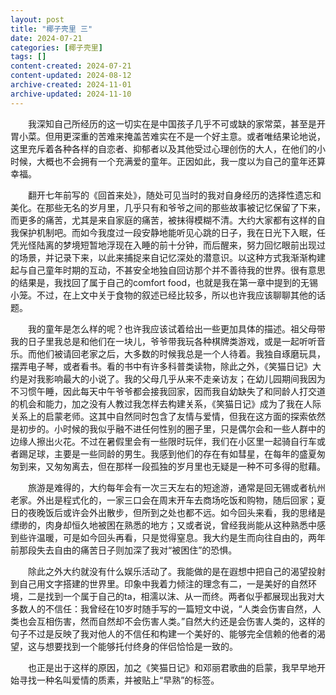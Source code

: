 ```yaml
---
layout: post
title: "椰子壳里 三"
date: 2024-07-21
categories: [椰子壳里]
tags: []
content-created: 2024-07-21
content-updated: 2024-08-12
archive-created: 2024-11-01
archive-updated: 2024-11-10
---
```


　　我深知自己所经历的这一切实在是中国孩子几乎不可或缺的家常菜，甚至是开胃小菜。但用更深重的苦难来掩盖苦难实在不是一个好主意。或者唯结果论地说，这里充斥着各种各样的自恋者、抑郁者以及其他受过心理创伤的大人，在他们的小时候，大概也不会拥有一个充满爱的童年。正因如此，我一度以为自己的童年还算幸福。

　　翻开七年前写的《回首来处》，随处可见当时的我对自身经历的选择性遗忘和美化。在那些无名的岁月里，几乎只有和爷爷之间的那些故事被记忆保留了下来，而更多的痛苦，尤其是来自家庭的痛苦，被抹得模糊不清。大约大家都有这样的自我保护机制吧。而如今我度过一段安静地能听见心跳的日子，我在日光下入眠，任凭光怪陆离的梦境短暂地浮现在入睡的前十分钟，而后醒来，努力回忆眼前出现过的场景，并记录下来，以此来捕捉来自记忆深处的潜意识。以这种方式我渐渐构建起与自己童年时期的互动，不甚安全地独自回访那个并不善待我的世界。很有意思的结果是，我找回了属于自己的comfort food，也就是我在第一章中提到的无锡小笼。不过，在上文中关于食物的叙述已经比较多，所以也许我应该聊聊其他的话题。

　　我的童年是怎么样的呢？也许我应该试着给出一些更加具体的描述。祖父母带我的日子里我总是和他们在一块儿，爷爷带我玩各种棋牌类游戏，或是一起听听音乐。而他们被请回老家之后，大多数的时候我总是一个人待着。我独自琢磨玩具，摆弄电子琴，或者看书。看的书中有许多科普类读物，除此之外，《笑猫日记》大约是对我影响最大的小说了。我的父母几乎从来不走亲访友；在幼儿园期间我因为不习惯午睡，因此每天中午爷爷都会接我回家，因而我自幼缺失了和同龄人打交道的机会和能力，加之没有人教过我怎样去构建关系，《笑猫日记》成为了我在人际关系上的启蒙老师。这其中自然同时包含了友情与爱情，但我在这方面的探索依然是初步的。小时候的我似乎融不进任何性别的圈子里，只是偶尔会和一些人群中的边缘人擦出火花。不过在暑假里会有一些限时玩伴，我们在小区里一起骑自行车或者踢足球，主要是一些同龄的男生。我感到他们的存在有如彗星，在每年的盛夏匆匆到来，又匆匆离去，但在那样一段孤独的岁月里也无疑是一种不可多得的慰藉。

　　旅游是难得的，大约每年会有一次三天左右的短途游，通常是回无锡或者杭州老家。外出是程式化的，一家三口会在周末开车去商场吃饭和购物，随后回家；夏日的夜晚饭后或许会外出散步，但所到之处也都不远。如今回头来看，我的思绪是缥缈的，肉身却恒久地被困在熟悉的地方；又或者说，曾经我尚能从这种熟悉中感到些许温暖，可是如今回头再看，只是觉得窒息。我大约是生而向往自由的，两年前那段失去自由的痛苦日子则加深了我对“被困住”的恐惧。

　　除此之外大约就没有什么娱乐活动了。我能做的是在遐想中把自己的渴望投射到自己用文字搭建的世界里。印象中我着力倾注的理念有二，一是美好的自然环境，二是找到一个属于自己的ta，相濡以沫、从一而终。两者似乎都展现出我对大多数人的不信任：我曾经在10岁时随手写的一篇短文中说，“人类会伤害自然，人类也会互相伤害，然而自然却不会伤害人类。”自然大约还是会伤害人类的，这样的句子不过是反映了我对他人的不信任和构建一个美好的、能够完全信赖的他者的渴望，这与想要找到一个能够托付终身的伴侣恰恰是一致的。

　　也正是出于这样的原因，加之《笑猫日记》和邓丽君歌曲的启蒙，我早早地开始寻找一种名叫爱情的质素，并被贴上“早熟”的标签。